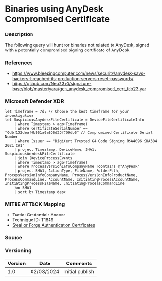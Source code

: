 # Binaries using AnyDesk Compromised Certificate 

### Description

The following query will hunt for binaries not related to AnyDesk, signed with a potentially compromised signing certificate of AnyDesk.

### References
- https://www.bleepingcomputer.com/news/security/anydesk-says-hackers-breached-its-production-servers-reset-passwords/
- https://github.com/Neo23x0/signature-base/blob/master/yara/gen_anydesk_compromised_cert_feb23.yar

### Microsoft Defender XDR
```
let Timeframe = 7d; // Choose the best timeframe for your investigation
let SuspiciousAnydeskFileCertificate = DeviceFileCertificateInfo
    | where Timestamp > ago(Timeframe)
    | where CertificateSerialNumber =~ "0dbf152deaf0b981a8a938d53f769db8" // Compromised Certificate Serial Number
    | where Issuer == "DigiCert Trusted G4 Code Signing RSA4096 SHA384 2021 CA1"
    | project Timestamp, DeviceName, SHA1;
SuspiciousAnydeskFileCertificate
    | join (DeviceProcessEvents
    | where Timestamp > ago(Timeframe)
    | where ProcessVersionInfoCompanyName !contains @"AnyDesk"
    | project SHA1, ActionType, FileName, FolderPath, ProcessVersionInfoCompanyName, ProcessVersionInfoProductName, ProcessCommandLine, AccountName, InitiatingProcessAccountName, InitiatingProcessFileName, InitiatingProcessCommandLine
    )on SHA1
    | sort by Timestamp desc
```

### MITRE ATT&CK Mapping
- Tactic: Credentials Access
- Technique ID: T1649
- [Steal or Forge Authentication Certificates](https://attack.mitre.org/techniques/T1649/)

### Source

### Versioning
| Version       | Date          | Comments                          |
| ------------- |---------------| ----------------------------------|
| 1.0           | 02/03/2024    | Initial publish                   |
